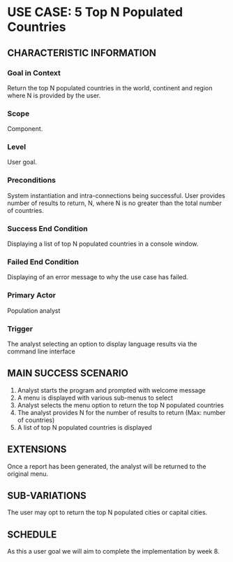 # USE CASE: 5 Top N Populated Countries

## CHARACTERISTIC INFORMATION

### Goal in Context

Return the top N populated countries in the world, continent and region where N is provided by the user.

### Scope

Component.

### Level

User goal.

### Preconditions

System instantiation and intra-connections being successful. User provides number of results to return, N, where N is no greater
than the total number of countries.

### Success End Condition

Displaying a list of top N populated countries in a console window.

### Failed End Condition

Displaying of an error message to why the use case has failed.

### Primary Actor

Population analyst

### Trigger

The analyst selecting an option to display language results via the command line interface

## MAIN SUCCESS SCENARIO

1. Analyst starts the program and prompted with welcome message
2. A menu is displayed with various sub-menus to select
3. Analyst selects the menu option to return the top N populated countries
4. The analyst provides N for the number of results to return (Max: number of countries)
5. A list of top N populated countries is displayed

## EXTENSIONS

Once a report has been generated, the analyst will be returned to the original menu.

## SUB-VARIATIONS

The user may opt to return the top N populated cities or capital cities.

## SCHEDULE

As this a user goal we will aim to complete the implementation by week 8.